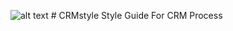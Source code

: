 ![alt text](https://github.com/mdbaatl/assets/mdba-logo-300x240.jpg "Logo Title Text 1") # CRMstyle
Style Guide For CRM Process
